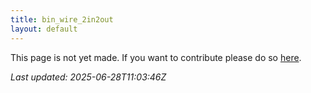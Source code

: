 ```yaml
---
title: bin_wire_2in2out
layout: default
---
```


This page is not yet made. If you want to contribute please do so [here](https://github.com/CrazyH2/Bigstone/blob/wiki/components/bin_wire_2in2out.md).

_Last updated: 2025-06-28T11:03:46Z_
